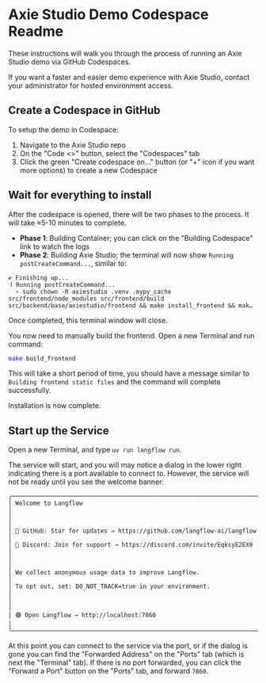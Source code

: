 # Axie Studio Demo Codespace Readme

These instructions will walk you through the process of running an Axie Studio demo via GitHub Codespaces.

If you want a faster and easier demo experience with Axie Studio, contact your administrator for hosted environment access.

## Create a Codespace in GitHub

To setup the demo in Codespace:

1. Navigate to the Axie Studio repo
2. On the "Code <>" button, select the "Codespaces" tab
3. Click the green "Create codespace on..." button (or "+" icon if you want more options) to create a new Codespace

## Wait for everything to install

After the codespace is opened, there will be two phases to the process. It will take ≈5-10 minutes to complete.

* **Phase 1**: Building Container; you can click on the "Building Codespace" link to watch the logs
* **Phase 2**: Building Axie Studio; the terminal will now show `Running postCreateCommand...`, similar to:

```
✔ Finishing up...
⠸ Running postCreateCommand...
  › sudo chown -R axiestudio .venv .mypy_cache src/frontend/node_modules src/frontend/build src/backend/base/axiestudio/frontend && make install_frontend && mak…
```

Once completed, this terminal window will close.

You now need to manually build the frontend. Open a new Terminal and run command:

```bash
make build_frontend
```

This will take a short period of time, you should have a message similar to `Building frontend static files` and the command will complete successfully. 

Installation is now complete.

## Start up the Service

Open a new Terminal, and type `uv run langflow run`.

The service will start, and you will may notice a dialog in the lower right indicating there is a port available to connect to. However, the service will not be ready until you see the welcome banner:

```
╭───────────────────────────────────────────────────────────────────────╮
│ Welcome to Langflow                                                   │
│                                                                       │
│ 🌟 GitHub: Star for updates → https://github.com/langflow-ai/langflow  │
│ 💬 Discord: Join for support → https://discord.com/invite/EqksyE2EX9   │
│                                                                       │
│ We collect anonymous usage data to improve Langflow.                  │
│ To opt out, set: DO_NOT_TRACK=true in your environment.               │
│                                                                       │
│ 🟢 Open Langflow → http://localhost:7860                               │
╰───────────────────────────────────────────────────────────────────────╯
```

At this point you can connect to the service via the port, or if the dialog is gone you can find the "Forwarded Address" on the "Ports" tab (which is next the "Terminal" tab). If there is no port forwarded, you can click the "Forward a Port" button on the "Ports" tab, and forward `7860`. 